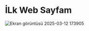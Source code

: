 # İLk Web Sayfam

![Ekran görüntüsü 2025-03-12 173905](https://github.com/user-attachments/assets/e2a72e3e-6321-4f99-bf18-dfa2fe37fbd2)
